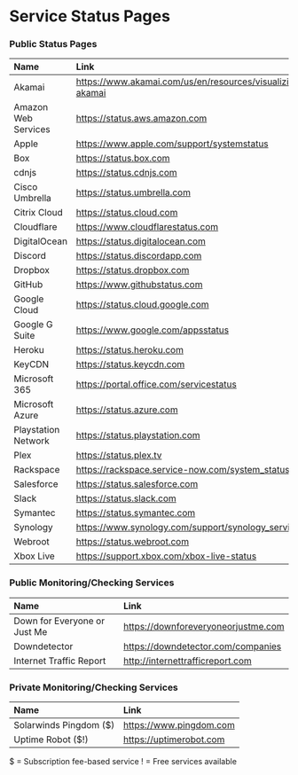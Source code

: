 # Service Status Pages

### Public Status Pages

| Name                          | Link                                                      |
|:------------------------------|:----------------------------------------------------------|
| Akamai                        | https://www.akamai.com/us/en/resources/visualizing-akamai |
| Amazon Web Services           | https://status.aws.amazon.com                             |
| Apple                         | https://www.apple.com/support/systemstatus                |
| Box                           | https://status.box.com                                    |
| cdnjs                         | https://status.cdnjs.com                                  |
| Cisco Umbrella                | https://status.umbrella.com                               |
| Citrix Cloud                  | https://status.cloud.com                                  |
| Cloudflare                    | https://www.cloudflarestatus.com                          |
| DigitalOcean                  | https://status.digitalocean.com                           |
| Discord                       | https://status.discordapp.com                             |
| Dropbox                       | https://status.dropbox.com                                |
| GitHub                        | https://www.githubstatus.com                              |
| Google Cloud                  | https://status.cloud.google.com                           |
| Google G Suite                | https://www.google.com/appsstatus                         |
| Heroku                        | https://status.heroku.com                                 |
| KeyCDN                        | https://status.keycdn.com                                 |
| Microsoft 365                 | https://portal.office.com/servicestatus                   |
| Microsoft Azure               | https://status.azure.com                                  |
| Playstation Network           | https://status.playstation.com                            |
| Plex                          | https://status.plex.tv                                    |
| Rackspace                     | https://rackspace.service-now.com/system_status           |
| Salesforce                    | https://status.salesforce.com                             |
| Slack                         | https://status.slack.com                                  |
| Symantec                      | https://status.symantec.com                               |
| Synology                      | https://www.synology.com/support/synology_service         |
| Webroot                       | https://status.webroot.com                                |
| Xbox Live                     | https://support.xbox.com/xbox-live-status                 |

### Public Monitoring/Checking Services

| Name                          | Link                                                      |
|:------------------------------|:----------------------------------------------------------|
| Down for Everyone or Just Me  | https://downforeveryoneorjustme.com                       |
| Downdetector                  | https://downdetector.com/companies                        |
| Internet Traffic Report       | http://internettrafficreport.com                          |

### Private Monitoring/Checking Services

| Name                          | Link                                                      |
|:------------------------------|:----------------------------------------------------------|
| Solarwinds Pingdom ($)        | https://www.pingdom.com                                   |
| Uptime Robot ($!)             | https://uptimerobot.com                                   |

$ = Subscription fee-based service
! = Free services available
